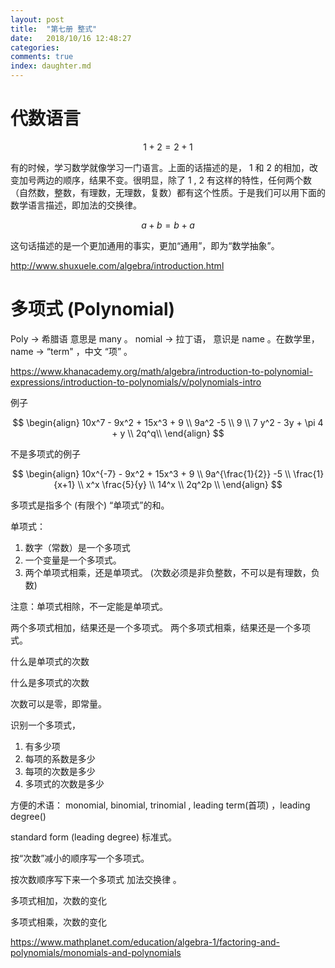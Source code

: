 ```yaml
---
layout: post
title:  "第七册 整式"
date:   2018/10/16 12:48:27
categories:
comments: true
index: daughter.md
---
```


# 代数语言


$$
1 + 2 = 2 + 1
$$

有的时候，学习数学就像学习一门语言。上面的话描述的是， 1 和 2 的相加，改变加号两边的顺序，结果不变。很明显，除了 1 , 2 有这样的特性，任何两个数（自然数，整数，有理数，无理数，复数）都有这个性质。于是我们可以用下面的数学语言描述，即加法的交换律。

$$
a + b = b + a
$$

这句话描述的是一个更加通用的事实，更加“通用”，即为“数学抽象”。



http://www.shuxuele.com/algebra/introduction.html


# 多项式 (Polynomial)

Poly -> 希腊语  意思是 many 。
nomial -> 拉丁语， 意识是 name 。在数学里， name -> “term" ，中文 “项” 。

https://www.khanacademy.org/math/algebra/introduction-to-polynomial-expressions/introduction-to-polynomials/v/polynomials-intro

例子

$$
\begin{align}
10x^7 - 9x^2  + 15x^3  + 9 \\
9a^2 -5 \\
9 \\
7 y^2 - 3y + \pi
4 + y \\
2q^q\\
\end{align}
$$

不是多项式的例子

$$
\begin{align}
10x^{-7} - 9x^2  + 15x^3  + 9 \\
9a^{\frac{1}{2}} -5 \\
\frac{1}{x+1} \\
x^x
\frac{5}{y} \\
14^x \\
2q^2p \\
\end{align}
$$


多项式是指多个 (有限个) “单项式”的和。

单项式：

1. 数字（常数）是一个多项式
2. 一个变量是一个多项式。
3. 两个单项式相乘，还是单项式。 (次数必须是非负整数，不可以是有理数，负数)

注意：单项式相除，不一定能是单项式。

两个多项式相加，结果还是一个多项式。
两个多项式相乘，结果还是一个多项式。

什么是单项式的次数

什么是多项式的次数


次数可以是零，即常量。

识别一个多项式，

1. 有多少项
2. 每项的系数是多少
3. 每项的次数是多少
4. 多项式的次数是多少


方便的术语： monomial, binomial, trinomial , leading term(首项) ，leading degree()

standard form (leading degree) 标准式。

按“次数”减小的顺序写一个多项式。

按次数顺序写下来一个多项式 加法交换律 。


多项式相加，次数的变化

多项式相乘，次数的变化

https://www.mathplanet.com/education/algebra-1/factoring-and-polynomials/monomials-and-polynomials
